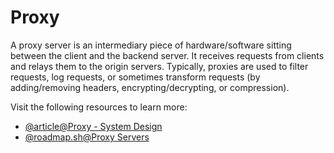 # Proxy

A proxy server is an intermediary piece of hardware/software sitting between the client and the backend server. It receives requests from clients and relays them to the origin servers. Typically, proxies are used to filter requests, log requests, or sometimes transform requests (by adding/removing headers, encrypting/decrypting, or compression).

Visit the following resources to learn more:

- [@article@Proxy - System Design](https://dev.to/karanpratapsingh/system-design-the-complete-course-10fo#proxy)
- [@roadmap.sh@Proxy Servers](https://roadmap.sh/guides/proxy-servers)
